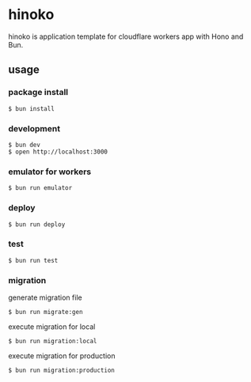 # hinoko
hinoko is application template for cloudflare workers app with Hono and Bun.

## usage


### package install

```shell
$ bun install
```

### development

```shell
$ bun dev
$ open http://localhost:3000
```

### emulator for workers

```shell
$ bun run emulator
```

### deploy

```shell
$ bun run deploy
```

### test

```shell
$ bun run test
```

### migration

generate migration file

```shell
$ bun run migrate:gen
```

execute migration for local

```shell
$ bun run migration:local
```

execute migration for production

```shell
$ bun run migration:production
```